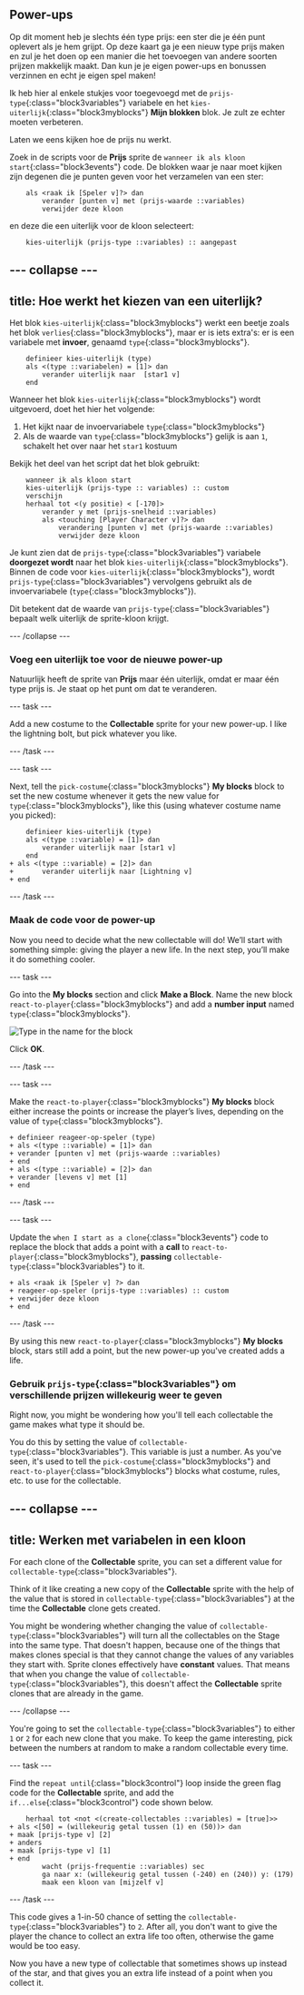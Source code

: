 ## Power-ups

Op dit moment heb je slechts één type prijs: een ster die je één punt oplevert als je hem grijpt. Op deze kaart ga je een nieuw type prijs maken en zul je het doen op een manier die het toevoegen van andere soorten prijzen makkelijk maakt. Dan kun je je eigen power-ups en bonussen verzinnen en echt je eigen spel maken!

Ik heb hier al enkele stukjes voor toegevoegd met de `prijs-type`{:class="block3variables"} variabele en het `kies-uiterlijk`{:class="block3myblocks"} **Mijn blokken** blok. Je zult ze echter moeten verbeteren.

Laten we eens kijken hoe de prijs nu werkt.

Zoek in de scripts voor de **Prijs** sprite de `wanneer ik als kloon start`{:class="block3events"} code. De blokken waar je naar moet kijken zijn degenen die je punten geven voor het verzamelen van een ster:

```blocks3
    als <raak ik [Speler v]?> dan
        verander [punten v] met (prijs-waarde ::variables)
        verwijder deze kloon
```

en deze die een uiterlijk voor de kloon selecteert:

```blocks3
    kies-uiterlijk (prijs-type ::variables) :: aangepast
```

## \--- collapse \---

## title: Hoe werkt het kiezen van een uiterlijk?

Het blok `kies-uiterlijk`{:class="block3myblocks"} werkt een beetje zoals het blok `verlies`{:class="block3myblocks"}, maar er is iets extra's: er is een variabele met **invoer**, genaamd `type`{:class="block3myblocks"}.

```blocks3
    definieer kies-uiterlijk (type)
    als <(type ::variabelen) = [1]> dan
        verander uiterlijk naar  [star1 v]
    end
```

Wanneer het blok `kies-uiterlijk`{:class="block3myblocks"} wordt uitgevoerd, doet het hier het volgende:

1. Het kijkt naar de invoervariabele `type`{:class="block3myblocks"}
2. Als de waarde van `type`{:class="block3myblocks"} gelijk is aan `1`, schakelt het over naar het `star1` kostuum

Bekijk het deel van het script dat het blok gebruikt:

```blocks3
    wanneer ik als kloon start
    kies-uiterlijk (prijs-type :: variables) :: custom
    verschijn
    herhaal tot <(y positie) < [-170]>
        verander y met (prijs-snelheid ::variables)
        als <touching [Player Character v]?> dan
            verandering [punten v] met (prijs-waarde ::variables)
            verwijder deze kloon
```

Je kunt zien dat de `prijs-type`{:class="block3variables"} variabele **doorgezet wordt** naar het blok `kies-uiterlijk`{:class="block3myblocks"}. Binnen de code voor `kies-uiterlijk`{:class="block3myblocks"}, wordt `prijs-type`{:class="block3variables"} vervolgens gebruikt als de invoervariabele (`type`{:class="block3myblocks"}).

Dit betekent dat de waarde van `prijs-type`{:class="block3variables"} bepaalt welk uiterlijk de sprite-kloon krijgt.

\--- /collapse \---

### Voeg een uiterlijk toe voor de nieuwe power-up

Natuurlijk heeft de sprite van **Prijs** maar één uiterlijk, omdat er maar één type prijs is. Je staat op het punt om dat te veranderen.

\--- task \---

Add a new costume to the **Collectable** sprite for your new power-up. I like the lightning bolt, but pick whatever you like.

\--- /task \---

\--- task \---

Next, tell the `pick-costume`{:class="block3myblocks"} **My blocks** block to set the new costume whenever it gets the new value for `type`{:class="block3myblocks"}, like this \(using whatever costume name you picked\):

```blocks3
    definieer kies-uiterlijk (type)
    als <(type ::variable) = [1]> dan
        verander uiterlijk naar [star1 v]
    end
+ als <(type ::variable) = [2]> dan
+       verander uiterlijk naar [Lightning v]
+ end
```

\--- /task \---

### Maak de code voor de power-up

Now you need to decide what the new collectable will do! We’ll start with something simple: giving the player a new life. In the next step, you’ll make it do something cooler.

\--- task \---

Go into the **My blocks** section and click **Make a Block**. Name the new block `react-to-player`{:class="block3myblocks"} and add a **number input** named `type`{:class="block3myblocks"}.

![Type in the name for the block](images/powerupMakeName.png)

Click **OK**.

\--- /task \---

\--- task \---

Make the `react-to-player`{:class="block3myblocks"} **My blocks** block either increase the points or increase the player’s lives, depending on the value of `type`{:class="block3myblocks"}.

```blocks3
+ definieer reageer-op-speler (type)
+ als <(type ::variable) = [1]> dan
+ verander [punten v] met (prijs-waarde ::variables)
+ end
+ als <(type ::variable) = [2]> dan
+ verander [levens v] met [1]
+ end
```

\--- /task \---

\--- task \---

Update the `when I start as a clone`{:class="block3events"} code to replace the block that adds a point with a **call** to `react-to-player`{:class="block3myblocks"}, **passing** `collectable-type`{:class="block3variables"} to it.

```blocks3
+ als <raak ik [Speler v] ?> dan
+ reageer-op-speler (prijs-type ::variables) :: custom
+ verwijder deze kloon
+ end
```

\--- /task \---

By using this new `react-to-player`{:class="block3myblocks"} **My blocks** block, stars still add a point, but the new power-up you've created adds a life.

### Gebruik `prijs-type`{:class="block3variables"} om verschillende prijzen willekeurig weer te geven

Right now, you might be wondering how you'll tell each collectable the game makes what type it should be.

You do this by setting the value of `collectable-type`{:class="block3variables"}. This variable is just a number. As you've seen, it's used to tell the `pick-costume`{:class="block3myblocks"} and `react-to-player`{:class="block3myblocks"} blocks what costume, rules, etc. to use for the collectable.

## \--- collapse \---

## title: Werken met variabelen in een kloon

For each clone of the **Collectable** sprite, you can set a different value for `collectable-type`{:class="block3variables"}.

Think of it like creating a new copy of the **Collectable** sprite with the help of the value that is stored in `collectable-type`{:class="block3variables"} at the time the **Collectable** clone gets created.

You might be wondering whether changing the value of `collectable-type`{:class="block3variables"} will turn all the collectables on the Stage into the same type. That doesn't happen, because one of the things that makes clones special is that they cannot change the values of any variables they start with. Sprite clones effectively have **constant** values. That means that when you change the value of `collectable-type`{:class="block3variables"}, this doesn't affect the **Collectable** sprite clones that are already in the game.

\--- /collapse \---

You're going to set the `collectable-type`{:class="block3variables"} to either `1` or `2` for each new clone that you make. To keep the game interesting, pick between the numbers at random to make a random collectable every time.

\--- task \---

Find the `repeat until`{:class="block3control"} loop inside the green flag code for the **Collectable** sprite, and add the `if...else`{:class="block3control"} code shown below.

```blocks3
    herhaal tot <not <(create-collectables ::variables) = [true]>>
+ als <[50] = (willekeurig getal tussen (1) en (50))> dan
+ maak [prijs-type v] [2]
+ anders
+ maak [prijs-type v] [1]
+ end
        wacht (prijs-frequentie ::variables) sec
        ga naar x: (willekeurig getal tussen (-240) en (240)) y: (179)
        maak een kloon van [mijzelf v]
```

\--- /task \---

This code gives a 1-in-50 chance of setting the `collectable-type`{:class="block3variables"} to `2`. After all, you don't want to give the player the chance to collect an extra life too often, otherwise the game would be too easy.

Now you have a new type of collectable that sometimes shows up instead of the star, and that gives you an extra life instead of a point when you collect it.